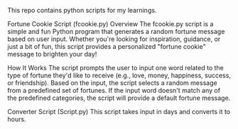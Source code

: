 This repo contains python scripts for my learnings.


Fortune Cookie Script (fcookie.py)
Overview
The fcookie.py script is a simple and fun Python program that generates a random fortune message based on user input. Whether you're looking for inspiration, guidance, or just a bit of fun, this script provides a personalized "fortune cookie" message to brighten your day!

How It Works
The script prompts the user to input one word related to the type of fortune they'd like to receive (e.g., love, money, happiness, success, or friendship).
Based on the input, the script selects a random message from a predefined set of fortunes.
If the input word doesn't match any of the predefined categories, the script will provide a default fortune message.

Converter Script (Script.py)
This script takes input in days and converts it to hours.



